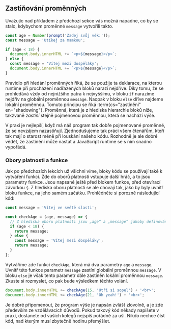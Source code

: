 ## Zastiňování proměnných

Uvažujíc nad příkladem z předchozí sekce vás možná napadne, co by se stalo, kdybychom proměnné `message` vytvořili takto.

```js
const age = Number(prompt('Zadej svůj věk:'));
const message = 'Utíkej za mamkou';

if (age < 18) {
  document.body.innerHTML += `<p>${message}</p>`;
} else {
  const message = 'Vítej mezi dospěláky';
  document.body.innerHTML += `<p>${message}</p>`;
}
```

Pravidlo při hledání proměnných říká, že se použije ta deklarace, na kterou runtime při procházení nadřazených bloků narazí nejdříve. Díky tomu, že se prohledává vždy od nejnižšího patra k nejvyššímu, v bloku `if` narazíme nejdřív na globální proměnnou `message`. Naopak v bloku `else` dříve najdeme lokální proměnnou. Tomuto principu se říká :term{cs="zastínění" en="shadowing"}. Proměnná, která je z hlediska hierarchie bloků níže, takzvaně _zastíní_ stejně pojmenovou proměnnou, která se nachází výše.

V praxi je nejlepší, když má náš program tak dobře pojmenované proměnné, že se nevzájem nazastiňují. Zjednodušujeme tak práci všem čtenářům, kteří tak mají o starost méně při louskání našeho kódu. Rozhodně je ale dobré vědět, že zastínění může nastat a JavaScript runtime se s ním snadno vypořádá.

### Obory platnosti a funkce

Jak po předchozích lekcích už všichni víme, bloky kódu se používají také k vytváření funkci. Zde do oborů platnosti vstupuje další hráč, a to jsou parametry funkce. Jsou napsané ještě před blokem funkce, před otevírací závorkou `{`. Z hlediska oboru platnosti se ale chovají tak, jako by byly uvnitř bloku funkce, na jeho samém začátku. Prohlédněte si porozně následující kód:

```js
const message = 'Vítej ve světě slasti';

const checkAge = (age, message) => {
  // Z hlediska oboru platnosti jsou „age“ a „message“ jakoby definovány až zde, uvnitř bloku funkce
  if (age < 18) {
    return message;
  } else {
    const message = 'Vítej mezi dospěláky';
    return message;
  }
};
```

Vytváříme zde funkci `checkAge`, která má dva parametry `age` a `message`. Uvnitř této funkce parametr `message` zastíní globální proměnnou `message`. V bloku `else` je však tento parametr dále zastíněn lokální proměnnou `message`. Zkuste si rozmyslet, co pak bude výsledkem těchto volání.

```js
document.body.innerHTML += checkAge(15, 'Utři si sopel') + '<br>';
document.body.innerHTML += checkAge(21, 'Oh yeah!') + '<br>';
```

Je dobré připomenout, že program výše je napsán zvlášť zlovolně, a je zde především ze vzdělávacích důvodů. Pokud takový kód někady napíšete v praxi, dostanete od vašich kolegů nejspíš pořádně za uši. Nikdo nechce číst kód, nad kterým musí zbytečně hodinu přemýšlet.
